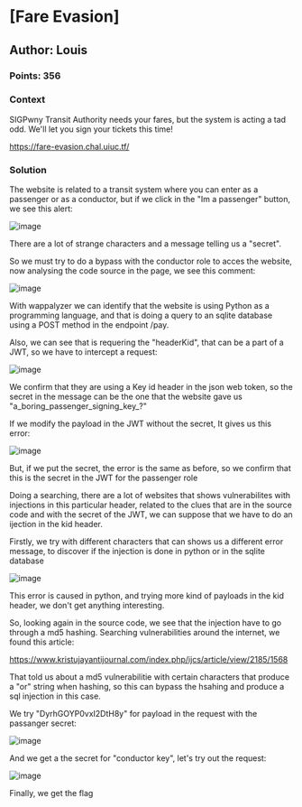 # [Fare Evasion] <ChallengeName>
## Author: Louis <AuthorName>
### Points: 356 <points>

### Context

SIGPwny Transit Authority needs your fares, but the system is acting a tad odd. We'll let you sign your tickets this time!

https://fare-evasion.chal.uiuc.tf/


### Solution

The website is related to a transit system where you can enter as a passenger or as a conductor, but if we click in the "Im a passenger" button, we see this alert:

![image](../assests/1.png)

There are a lot of strange characters and a message telling us a "secret".

So we must try to do a bypass with the conductor role to acces the website, now analysing the code source in the page, we see this comment:

![image](https://github.com/dachaparrop/WriteUps/assets/112051369/a1d3d9b2-0bde-4fb6-81f5-e3d89afe8659)

With wappalyzer we can identify that the website is using Python as a programming language, and that is doing a query to an sqlite database using a POST method in the endpoint /pay.

Also, we can see that is requering the "headerKid", that can be a part of a JWT, so we have to intercept a request:

![image](https://github.com/dachaparrop/WriteUps/assets/112051369/f99c16ac-21a1-4491-9048-fbd1480a5094)

We confirm that they are using a Key id header in the json web token, so the secret in the message can be the one that the website gave us "a_boring_passenger_signing_key_?"

If we modify the payload in the JWT without the secret, It gives us this error:

![image](https://github.com/dachaparrop/WriteUps/assets/112051369/69a9c5f4-8eba-4f32-886c-c0982d6f8021)

But, if we put the secret, the error is the same as before, so we confirm that this is the secret in the JWT for the passenger role

Doing a searching, there are a lot of websites that shows vulnerabilites with injections in this particular header, related to the clues that are in the source code and with the secret of the JWT, we can suppose that we have to do an ijection in the kid header.

Firstly, we try with different characters that can shows us a different error message, to discover if the injection is done in python or in the sqlite database

![image](https://github.com/dachaparrop/WriteUps/assets/112051369/bb83b87b-f79d-4f21-82da-c338435816ce)

This error is caused in python, and trying more kind of payloads in the kid header, we don't get anything interesting.

So, looking again in the source code, we see that the injection have to go through a md5 hashing. Searching vulnerabilities around the internet, we found this article:

https://www.kristujayantijournal.com/index.php/ijcs/article/view/2185/1568

That told us about a md5 vulnerabilitie with certain characters that produce a "or" string when hashing, so this can bypass the hsahing and produce a sql injection in this case.

We try "DyrhGOYP0vxI2DtH8y" for payload in the request with the passanger secret:

![image](https://github.com/dachaparrop/WriteUps/assets/112051369/978b9d8e-d46c-40bc-b8b6-151f9fd3b892)

And we get a the secret for "conductor key", let's try out the request:

![image](https://github.com/dachaparrop/WriteUps/assets/112051369/4313b466-7c7d-4d4c-899e-1b8cf062ffc2)

Finally, we get the flag
